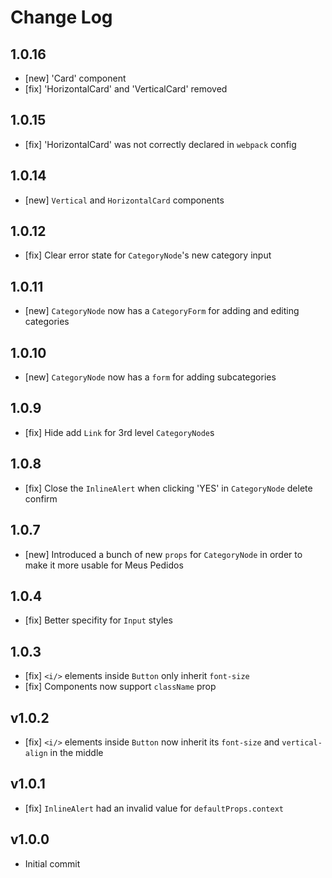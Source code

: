 # Change Log

## 1.0.16
- [new] 'Card' component
- [fix] 'HorizontalCard' and 'VerticalCard' removed

## 1.0.15
- [fix] 'HorizontalCard' was not correctly declared in `webpack` config

## 1.0.14
- [new] `Vertical` and `HorizontalCard` components

## 1.0.12
- [fix] Clear error state for `CategoryNode`'s new category input

## 1.0.11
- [new] `CategoryNode` now has a `CategoryForm` for adding and editing categories

## 1.0.10
- [new] `CategoryNode` now has a `form` for adding subcategories

## 1.0.9
- [fix] Hide add `Link` for 3rd level `CategoryNode`s

## 1.0.8
- [fix] Close the `InlineAlert` when clicking 'YES' in `CategoryNode` delete confirm

## 1.0.7
- [new] Introduced a bunch of new `props` for `CategoryNode` in order to make it more usable for Meus Pedidos

## 1.0.4
- [fix] Better specifity for `Input` styles

## 1.0.3
- [fix] `<i/>` elements inside `Button` only inherit `font-size`
- [fix] Components now support `className` prop

## v1.0.2
- [fix] `<i/>` elements inside `Button` now inherit its `font-size` and `vertical-align` in the middle

## v1.0.1
- [fix] `InlineAlert` had an invalid value for `defaultProps.context`

## v1.0.0
- Initial commit
